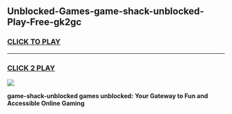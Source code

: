 
## Unblocked-Games-game-shack-unblocked-Play-Free-gk2gc
<h3>
<a href="https://premium76.site?title=game-shack-unblocked&ref=20M">CLICK TO PLAY</a></h3>
<hr>

<h3>
<a href="https://premium76.site?title=game-shack-unblocked&ref=20M">CLICK 2 PLAY</a>
  
</h3>

<a href="https://premium76.site?title=game-shack-unblocked&ref=19M"><img src="https://clearcache.store/games.png"></a>


**game-shack-unblocked games unblocked: Your Gateway to Fun and Accessible Online Gaming**
